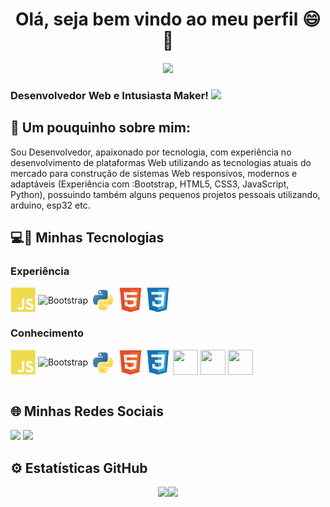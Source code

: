 <h1 align="center">Olá, seja bem vindo ao meu perfil 😄👋</h1>

<p align="center">
  <img src="https://readme-typing-svg.herokuapp.com?duration=6000&color=AC080C&background=FFFFFF00&center=true&vCenter=true&lines=Desenvolvedor+Web;Foco+na+Experi%C3%AAncia+UI%2FUX;Sempre+aprendendo+coisas+novas">
</p>

### Desenvolvedor Web e Intusiasta Maker! <img src="https://media.giphy.com/media/hvRJCLFzcasrR4ia7z/giphy.gif" width="28">

## 👨 Um pouquinho sobre mim:
<div>
  <p>
    Sou Desenvolvedor, apaixonado por tecnologia, com experiência no desenvolvimento de plataformas 
    Web utilizando as tecnologias atuais do mercado para construção de sistemas Web responsivos, 
    modernos e adaptáveis (Experiência com :Bootstrap, HTML5, CSS3, JavaScript, Python), 
    possuindo também alguns pequenos projetos pessoais utilizando, arduino, esp32 etc.
  </p>
</div>

## 💻🚀 Minhas Tecnologias  
  
<div style="display: inline_block">
  <div>
    <h3>Experiência</h3>
    <img align="center" alt="JavaScript" height="40" width="40" src="https://raw.githubusercontent.com/devicons/devicon/master/icons/javascript/javascript-plain.svg"/>
    <img align="center" alt="Bootstrap" height="40" width="40" src="https://cdn.jsdelivr.net/gh/devicons/devicon/icons/bootstrap/bootstrap-plain-wordmark.svg" />  
    <img align="center" alt="Python" height="40" width="40" src="https://raw.githubusercontent.com/devicons/devicon/master/icons/python/python-original.svg"/>
    <img align="center" alt="HTML" height="40" width="40" src="https://raw.githubusercontent.com/devicons/devicon/master/icons/html5/html5-original.svg"/>
    <img align="center" alt="CSS" height="40" width="40" src="https://raw.githubusercontent.com/devicons/devicon/master/icons/css3/css3-original.svg"/>
  </div>
    <div>
    <h3>Conhecimento</h3>
    <img align="center" alt="JavaScript" height="40" width="40" src="https://raw.githubusercontent.com/devicons/devicon/master/icons/javascript/javascript-plain.svg"/>
    <img align="center" alt="Bootstrap" height="40" width="40" src="https://cdn.jsdelivr.net/gh/devicons/devicon/icons/bootstrap/bootstrap-plain-wordmark.svg" />  
    <img align="center" alt="Python" height="40" width="40" src="https://raw.githubusercontent.com/devicons/devicon/master/icons/python/python-original.svg"/>
    <img align="center" alt="HTML" height="40" width="40" src="https://raw.githubusercontent.com/devicons/devicon/master/icons/html5/html5-original.svg"/>
    <img align="center" alt="CSS" height="40" width="40" src="https://raw.githubusercontent.com/devicons/devicon/master/icons/css3/css3-original.svg"/>
    <img align="center" alt"React" height="40" width="40" src="https://cdn.jsdelivr.net/gh/devicons/devicon/icons/react/react-original-wordmark.svg"/>
    <img align="center" alt"Django" height="40" width="40" src="https://cdn.jsdelivr.net/gh/devicons/devicon/icons/django/django-original.svg"/>
    <img align="center" alt"PHP" height="40" width="40" src="https://cdn.jsdelivr.net/gh/devicons/devicon/icons/php/php-plain.svg"/>

  </div>
  
</div><br>


## 🌐 Minhas Redes Sociais
  
<div> 
  <a href="https://www.instagram.com/devfabricioviana/" target="_blank"><img src="https://img.shields.io/badge/-Instagram-%23E4405F?style=for-the-badge&logo=instagram&logoColor=white" target="_blank"></a>
  <a href="https://www.linkedin.com/in/fabriciosviana" target="_blank"><img src="https://img.shields.io/badge/-LinkedIn-%230077B5?style=for-the-badge&logo=linkedin&logoColor=white" target="_blank"></a> 
</div>

## ⚙️ Estatísticas GitHub

<div align="center">
  <a href="https://github.com/FabriciosViana">
  <img height="170em" src="https://github-readme-stats.vercel.app/api?username=FabriciosViana&show_icons=true&theme=dark&include_all_commits=true&count_private=true"/><img height="140em" src="https://github-readme-stats.vercel.app/api/top-langs/?username=FabriciosViana&layout=compact&langs_count=7&theme=dark"/>
</div>
  



